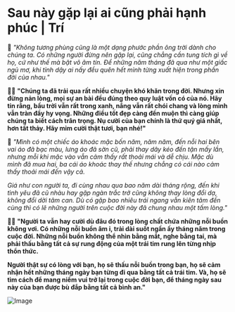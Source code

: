# Sau này gặp lại ai cũng phải hạnh phúc | Trí

📗 *"Không tương phùng cũng là một dạng phước phần ông trời dành cho chúng ta. Có những người đừng nên gặp lại, cũng chẳng cần tung tích gì về họ, cứ như thế mà bặt vô âm tín. Để những năm tháng đã qua như một giấc ngủ mơ, khi tỉnh dậy ai nấy đều quên hết mình từng xuất hiện trong phần đời của nhau."*

📗📗 **"Chúng ta đã trải qua rất nhiều chuyện khó khăn trong đời. Nhưng xin đừng nản lòng, mọi sự an bài đều đúng theo quy luật vốn có của nó. Hãy tin rằng, bầu trời vẫn rất trong xanh, nắng vẫn rất chói chang và lòng mình vẫn tràn đầy hy vọng. Những điều tốt đẹp càng đến muộn thì càng giúp chúng ta biết cách trân trọng. Nụ cười của bạn chính là thứ quý giá nhất, hơn tất thảy. Hãy mỉm cười thật tươi, bạn nhé!"**

📙 *"Mình có một chiếc áo khoác mặc bốn năm, năm năm, đến nỗi hai bên vai áo đã bạc màu, lưng áo đã sờn cũ, phải thay dây kéo đến tận mấy lần, nhưng mỗi khi mặc vào vẫn cảm thấy rất thoải mái và dễ chịu. Mặc dù mình đã mua hai, ba cái áo khoác thay thế nhưng chẳng có cái nào cảm thấy thoải mái đến vậy cả.*

*Giá như con người ta, đi cùng nhau qua bao năm dài tháng rộng, đến khi tình yêu đã cũ nhàu hay gặp ngàn trắc trở cũng không thay lòng đổi dạ, không đổi dời tâm can. Dù có gặp bao nhiêu trái ngang vẫn kiên tâm đến cùng thì có lẽ những người trên cuộc đời này đã chung nhau một tấm lòng."*

📙📙 **"Người ta vẫn hay cười dù đâu đó trong lòng chất chứa những nỗi buồn không vơi. Có những nỗi buồn âm ỉ, trải dài suốt ngần ấy tháng năm trong cuộc đời. Những nỗi buồn không thể nhìn bằng mắt, nghe bằng tai, mà phải thấu bằng tất cả sự rung động của một trái tim rung lên từng nhịp thổn thức.**

**Người thật sự có lòng với bạn, họ sẽ thấu nỗi buồn trong bạn, họ sẽ cảm nhận hết những tháng ngày bạn từng đi qua bằng tất cả trái tim. Và, họ sẽ tìm cách để mang niềm vui trở lại trong cuộc đời bạn, để tháng ngày sau này của bạn được bù đắp bằng tất cả bình an."**


![Image](https://github.com/user-attachments/assets/ed56826b-f1fb-42de-8b6d-fe80947e6897)



